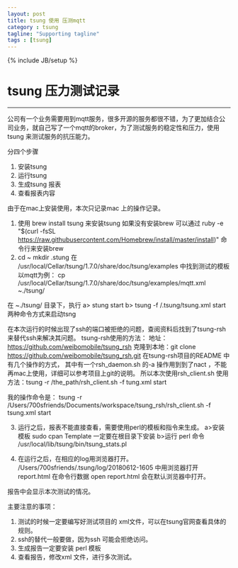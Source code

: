 ```yaml
---
layout: post
title: tsung 使用 压测mqtt
category : tsung
tagline: "Supporting tagline"
tags : [tsung]
---
```

{% include JB/setup %}
# tsung 压力测试记录
---

公司有一个业务需要用到mqtt服务，很多开源的服务都很不错，为了更加结合公司业务，就自己写了一个mqtt的broker，为了测试服务的稳定性和压力，使用tsung 来测试服务的抗压能力。

<!--break-->

分四个步骤
1. 安装tsung  
2. 运行tsung
3. 生成tsung 报表
4. 查看报表内容

由于在mac上安装使用，本次只记录mac 上的操作记录。
1. 使用 brew install tsung 来安装tsung 
如果没有安装brew 可以通过 ruby -e "$(curl -fsSL https://raw.githubusercontent.com/Homebrew/install/master/install)" 命令行来安装brew
2. cd ~
 mkdir .stung
 在
 /usr/local/Cellar/tsung/1.7.0/share/doc/tsung/examples
 中找到测试的模板 
 以mqtt为例：
 cp /usr/local/Cellar/tsung/1.7.0/share/doc/tsung/examples/mqtt.xml ~./tsung/

在 ~./tsung/ 目录下，执行
a> stung start
b> tsung -f /.tsung/tsung.xml start
两种命令方式来启动tsng

在本次运行的时候出现了ssh的端口被拒绝的问题，查阅资料后找到了tsung-rsh 来替代ssh来解决其问题。
tsung-rsh使用的方法：
地址：https://github.com/weibomobile/tsung_rsh
克隆到本地：git clone https://github.com/weibomobile/tsung_rsh.git
在tsung-rsh项目的README 中有几个操作的方式，
其中有一个rsh_daemon.sh 的-a 操作用到到了nact ，不能再mac上使用，详细可以参考项目上git的说明。
所以本次使用rsh_client.sh
使用方法：tsung -r /the_path/rsh_client.sh -f tung.xml start
 
我的操作命令是：
tsung -r /Users/700sfriends/Documents/workspace/tsung_rsh/rsh_client.sh -f tsung.xml start

3. 运行之后，报表不能直接查看，需要使用perl的模板和指令来生成。
a>安装模板 sudo cpan Template 
一定要在根目录下安装
b>运行 perl 命令
/usr/local/lib/tsung/bin/tsung_stats.pl

4. 在运行之后，在相应的log用浏览器打开。
/Users/700sfriends/.tsung/log/20180612-1605
 中用浏览器打开 report.html
 在命令行数据 open report.html 会在默认浏览器中打开。

 报告中会显示本次测试的情况。

 主要注意的事项：
 1. 测试的时候一定要编写好测试项目的 xml文件，可以在tsung官网查看具体的规则。
 2. ssh的替代一般要做，因为ssh 可能会拒绝访问。
 3. 生成报告一定要安装 perl 模板
 4. 查看报告，修改xml 文件，进行多次测试。


